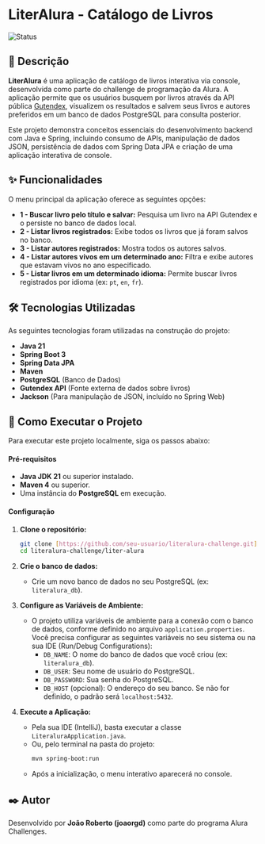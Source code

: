 # LiterAlura - Catálogo de Livros

![Status](https://img.shields.io/badge/status-conclu%C3%ADdo-brightgreen)

## 📖 Descrição

**LiterAlura** é uma aplicação de catálogo de livros interativa via console, desenvolvida como parte do challenge de programação da Alura. A aplicação permite que os usuários busquem por livros através da API pública [Gutendex](https://gutendex.com/), visualizem os resultados e salvem seus livros e autores preferidos em um banco de dados PostgreSQL para consulta posterior.

Este projeto demonstra conceitos essenciais do desenvolvimento backend com Java e Spring, incluindo consumo de APIs, manipulação de dados JSON, persistência de dados com Spring Data JPA e criação de uma aplicação interativa de console.

## ✨ Funcionalidades

O menu principal da aplicação oferece as seguintes opções:
- **1 - Buscar livro pelo título e salvar:** Pesquisa um livro na API Gutendex e o persiste no banco de dados local.
- **2 - Listar livros registrados:** Exibe todos os livros que já foram salvos no banco.
- **3 - Listar autores registrados:** Mostra todos os autores salvos.
- **4 - Listar autores vivos em um determinado ano:** Filtra e exibe autores que estavam vivos no ano especificado.
- **5 - Listar livros em um determinado idioma:** Permite buscar livros registrados por idioma (ex: `pt`, `en`, `fr`).

## 🛠️ Tecnologias Utilizadas

As seguintes tecnologias foram utilizadas na construção do projeto:
- **Java 21**
- **Spring Boot 3**
- **Spring Data JPA**
- **Maven**
- **PostgreSQL** (Banco de Dados)
- **Gutendex API** (Fonte externa de dados sobre livros)
- **Jackson** (Para manipulação de JSON, incluído no Spring Web)

## 🚀 Como Executar o Projeto

Para executar este projeto localmente, siga os passos abaixo:

#### **Pré-requisitos**

- **Java JDK 21** ou superior instalado.
- **Maven 4** ou superior.
- Uma instância do **PostgreSQL** em execução.

#### **Configuração**

1.  **Clone o repositório:**
    ```bash
    git clone [https://github.com/seu-usuario/literalura-challenge.git](https://github.com/seu-usuario/literalura-challenge.git)
    cd literalura-challenge/liter-alura
    ```

2.  **Crie o banco de dados:**
    - Crie um novo banco de dados no seu PostgreSQL (ex: `literalura_db`).

3.  **Configure as Variáveis de Ambiente:**
    - O projeto utiliza variáveis de ambiente para a conexão com o banco de dados, conforme definido no arquivo `application.properties`. Você precisa configurar as seguintes variáveis no seu sistema ou na sua IDE (Run/Debug Configurations):
        - `DB_NAME`: O nome do banco de dados que você criou (ex: `literalura_db`).
        - `DB_USER`: Seu nome de usuário do PostgreSQL.
        - `DB_PASSWORD`: Sua senha do PostgreSQL.
        - `DB_HOST` (opcional): O endereço do seu banco. Se não for definido, o padrão será `localhost:5432`.

4.  **Execute a Aplicação:**
    - Pela sua IDE (IntelliJ), basta executar a classe `LiteraluraApplication.java`.
    - Ou, pelo terminal na pasta do projeto:
      ```bash
      mvn spring-boot:run
      ```
    - Após a inicialização, o menu interativo aparecerá no console.

## ✒️ Autor

Desenvolvido por **João Roberto (joaorgd)** como parte do programa Alura Challenges.